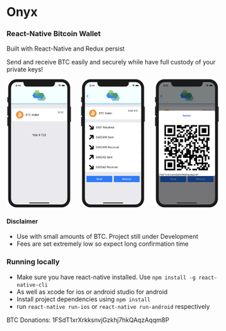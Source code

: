 # Onyx
### React-Native Bitcoin Wallet

Built with React-Native and Redux persist

Send and receive BTC easily and securely while have full custody of your private keys!



<img src="images/FrontScreen.png" width="30%">&nbsp;&nbsp;&nbsp;&nbsp;
<img src="images/TxScreen.png" width="30%">&nbsp;&nbsp;&nbsp;&nbsp;
<img src="images/RecieveScreen.png" width="30%">

#### Disclaimer
- Use with small amounts of BTC. Project still under Development
- Fees are set extremely low so expect long confirmation time


### Running locally
- Make sure you have react-native installed. Use `npm install -g react-native-cli`
- As well as xcode for ios or android studio for android
- Install project dependencies using `npm install` 
- run `react-native run-ios` or `react-native run-android` respectively


BTC Donations: 1FSdT1xrXrkksnvjGzkhj7hkQAqzAqqm8P
